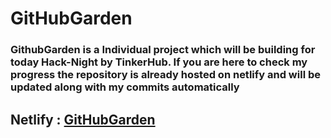 # GitHubGarden

### GithubGarden is a Individual project which will be building for today Hack-Night by TinkerHub. If you are here to check my progress the repository is already hosted on netlify and will be updated along with my commits automatically

## Netlify : [GitHubGarden](https://githubgarden.netlify.app/)